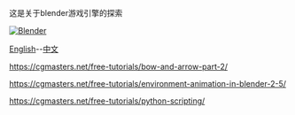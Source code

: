 这是关于blender游戏引擎的探索

[![Blender](https://github.com/KhronosGroup/glTF-Blender-Exporter/blob/master/misc/Blender_logo.png?raw=true)](http://www.blender.org/)



[English](https://docs.blender.org/manual/en/dev/game_engine/index.html)--[中文](https://docs.blender.org/manual/zh-hans/dev/game_engine/introduction.html)

https://cgmasters.net/free-tutorials/bow-and-arrow-part-2/

https://cgmasters.net/free-tutorials/environment-animation-in-blender-2-5/

https://cgmasters.net/free-tutorials/python-scripting/
